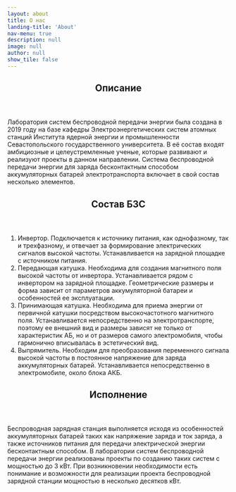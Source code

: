 ```yaml
---
layout: about
title: О нас
landing-title: 'About'
nav-menu: true
description: null
image: null
author: null
show_tile: false
---
```


<div id="main">

<!-- One -->
<section id="one">
	<div class="inner">
		<header class="major">
			<h2>Описание</h2>
		</header>
		<p>Лаборатория систем беспроводной передачи энергии была создана в 2019 году на базе кафедры Электроэнергетических систем атомных станций Института ядерной энергии и промышленности Севастопольского государственного университета. В её состав входят амбициозные и целеустремленные ученые, которые развивают и реализуют проекты в данном направлении. Система беспроводной передачи энергии для заряда бесконтактным способом аккумуляторных батарей электротранспорта включает в свой состав несколько элементов.</p>
	</div>
</section>
<section id="two">
	<div class="inner">
		<header class="major">
			<h2>Состав БЗС</h2>
		</header>
		<ol>
			<li>Инвертор. Подключается к источнику питания, как однофазному, так и трехфазному, и отвечает за формирование электрических сигналов высокой частоты. Устанавливается на зарядной площадке с источником питания.</li>
			<li>Передающая катушка. Необходима для создания магнитного поля высокой частоты от инвертора. Устанавливается рядом с инвертором на зарядной площадке. Геометрические размеры и форма зависит от параметров аккумуляторной батареи и особенностей ее эксплуатации.</li>
			<li>Принимающая катушка. Необходима для приема энергии от первичной катушки посредством высокочастотного магнитного поля. Устанавливается непосредственно на электротранспорте, поэтому ее внешний вид и размеры зависят не только от характеристик АБ, но и от размеров самого электромобиля, чтобы гармонично вписывалась в эстетический вид.</li>
			<li> Выпрямитель. Необходим для преобразования переменного сигнала высокой частоты в постоянное напряжение для заряда аккумуляторных батарей. Устанавливается непосредственно в электромобиле, около блока АКБ.</li>
		</ol>
	</div>
</section>
<section id="three">
	<div class="inner">
		<header class="major">
			<h2>Исполнение</h2>
		</header>
		<p>Беспроводная зарядная станция выполняется исходя из особенностей аккумуляторных батарей таких как напряжение заряда и ток заряда, а также источников питания для передачи электрической энергии бесконтактным способом. В лаборатории систем беспроводной передачи энергии реализованы проекты по созданию таких систем с мощностью до 3 кВт. При возникновении необходимости есть понимание и возможности для реализации проекта беспроводной зарядной станции мощностью в несколько десятков кВт.</p>
	</div>
</section>

